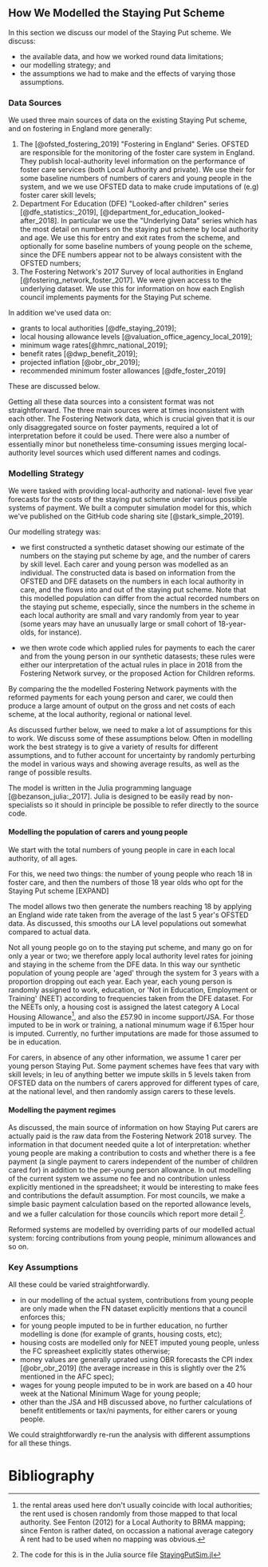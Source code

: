 ## How We Modelled the Staying Put Scheme

In this section we discuss our model of the Staying Put scheme. We discuss:

* the available data, and how we worked round data limitations;
* our modelling strategy; and
* the assumptions we had to make and the effects of varying those assumptions.   

### Data Sources

We used three main sources of data on the existing Staying Put scheme, and on fostering in England more generally:

1. The [@ofsted_fostering_2019] "Fostering in England" Series. OFSTED are responsible for the monitoring of the foster care system in England. They publish local-authority level information on the performance of foster care services (both Local Authority and private). We use their for some baseline numbers of numbers of carers and young people in the system, and we we use OFSTED data to make crude imputations of (e.g) foster carer skill levels;
1. Department For Education (DFE) "Looked-after children" series [@dfe_statistics:_2019], [@department_for_education_looked-after_2018]. In particular we use the "Underlying Data" series which has the most detail on numbers on the staying put scheme by local authority and age. We use this for entry and exit rates from the scheme, and optionally for some baseline numbers of young people on the scheme, since the DFE numbers appear not to be always consistent with the OFSTED numbers;
1. The Fostering Network's 2017 Survey of local authorities in England [@fostering_network_foster_2017]. We were given access to the underlying dataset. We use this for information on how each English council implements payments for the Staying Put scheme.

In addition we've used data on:

* grants to local authorities [@dfe_staying_2019];
* local housing allowance levels [@valuation_office_agency_local_2019];
* minimum wage rates[@hmrc_national_2019];
* benefit rates [@dwp_benefit_2019];
* projected inflation [@obr_obr_2019];
* recommended minimum foster allowances [@dfe_foster_2019]

These are discussed below.

Getting all these data sources into a consistent format was not straightforward. The three main sources were at times inconsistent with each other.  The Fostering Network data, which is crucial given that it is our only disaggregated source on foster payments, required a lot of interpretation before it could be used. There were also a number of essentially minor but nonetheless time-consuming issues merging local-authority level sources which used different names and codings.

### Modelling Strategy

We were tasked with providing local-authority and national- level five year forecasts for the costs of the staying put scheme under various possible systems of payment. We built a computer simulation model for this, which we've published on the GitHub code sharing site [@stark_simple_2019].

Our modelling strategy was:

* we first constructed a synthetic dataset showing our estimate of the numbers on the staying put scheme by age, and the number of carers by skill level. Each carer and young person was modelled as an individual. The constructed data is based on information from the OFSTED and DFE datasets on the numbers in each local authority in care, and the flows into and out of the staying put scheme. Note that this modelled population can differ from the actual recorded numbers on the staying put scheme, especially, since the numbers in the scheme in each local authority are small and vary randomly from year to year (some years may have an unusually large or small cohort of 18-year-olds, for instance).

* we then wrote code which applied rules for payments to each the carer and from the young person in our synthetic datasests; these rules were either our interpretation of the actual rules in place in 2018 from the Fostering Network survey, or the proposed Action for Children reforms.

By comparing the the modelled Fostering Network payments with the reformed payments for each young person and carer, we could then produce a large amount of output on the gross and net costs of each scheme, at the local authority, regional or national level.

As discussed further below, we need to make a lot of assumptions for this to work. We discuss some of these assumptions below. Often in modelling work the best strategy is to give a variety of results for different assumptions, and to futher account for uncertainty by randomly perturbing the model in various ways and showing average results, as well as the range of possible results.

The model is written in the Julia programming language [@bezanson_julia:_2017]. Julia is designed to be easily read by non-specialists so it should in principle be possible to refer directly to the source code.

#### Modelling the population of carers and young people

We start with the total numbers of young people in care in each local authority, of all ages.

For this, we need two things: the number of young people who reach 18 in foster care, and then the numbers of those 18 year olds who opt for the Staying Put scheme [EXPAND]

 The model allows two then generate the numbers reaching 18 by applying an England wide rate taken from the average of the last 5 year's OFSTED data. As discussed, this smooths our LA level populations out somewhat compared to actual data.

 Not all young people go on to the staying put scheme, and many go on for only a year or two; we therefore apply local authority level rates for joining and staying in the scheme from the DFE data. In this way our synthetic population of young people are 'aged' through the system for 3 years with a proportion dropping out each year. Each year, each young person is randomly assigned to work, education, or 'Not in Education, Employment or Training' (NEET) according to frequencies taken from the DFE dataset. For the NEETs only, a housing cost is assigned the latest category A Local Housing Allowance[^FNLHA], and also the £57.90 in income support/JSA. For those imputed to be in work or training, a national minumum wage if 6.15per hour is imputed. Currently, no further imputations are made for those assumed to be in education.

For carers, in absence of any other information, we assume 1 carer per young person Staying Put. Some payment schemes have fees that vary with skill levels; in leu of anything better we impute skills in 5 levels taken from OFSTED data on the numbers of carers approved for different types of care, at the national level, and then randomly assign carers to these levels.

#### Modelling the payment regimes

As discussed, the main source of information on how Staying Put carers are actually paid is the raw data from the Fostering Network 2018 survey. The information in that document needed quite a lot of interpretation: whether young people are making a contribution to costs and whether there is a fee payment (a single payment to carers independent of the number of children cared for) in addition to the per-young person allowance. In out modelling of the current system we assume no fee and no contribution unless explicitly mentioned in the spreadsheet; it would be interesting to make fees and contributions the default assumption. For most councils, we make a simple basic payment calculation based on the reported allowance levels, and we a fuller calculation for those councils which report more detail [^JCODE1].

Reformed systems are modelled by overriding parts of our modelled actual system: forcing contributions from young people, minimum allowances and so on.

### Key Assumptions

All these could be varied straightforwardly.

* in our modelling of the actual system, contributions from young people are only made when the FN dataset explicitly mentions that a council enforces this;
* for young people imputed to be in further education, no further modelling is done (for example of grants, housing costs, etc);
* housing costs are modelled only for NEET imputed young people, unless the FC spreasheet explicitly states otherwise;
* money values are generally uprated using OBR forecasts the CPI index [@obr_obr_2019] (the average increase in this is slightly over the 2% mentioned in the AFC spec);
* wages for young people imputed to be in work are based on a 40 hour week at the National Minimum Wage for young people;
* other than the JSA and HB discussed above, no further calculations of benefit entitlements or tax/ni payments, for either carers or young people.

We could straightforwardly re-run the analysis with different assumptions for all these things.

# Bibliography

[^FNLHA]: the rental areas used here don't usually coincide with local authorities; the rent used is chosen randomly from those mapped to that local authority. See Fenton (2012) for a Local Authority to BRMA mapping; since Fenton is rather dated, on occassion a national average category A rent had to be used when no mapping was obvious.

[^JCODE1]: The code for this is in the Julia source file [StayingPutSim.jl](https://github.com/grahamstark/staying_put_sim/blob/master/src/StayingPutSim.jl)
